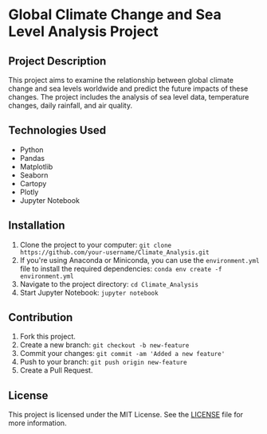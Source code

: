 # Global Climate Change and Sea Level Analysis Project



## Project Description

This project aims to examine the relationship between global climate change and sea levels worldwide and predict the future impacts of these changes. The project includes the analysis of sea level data, temperature changes, daily rainfall, and air quality.

## Technologies Used

- Python
- Pandas
- Matplotlib
- Seaborn
- Cartopy
- Plotly
- Jupyter Notebook

## Installation

1. Clone the project to your computer: `git clone https://github.com/your-username/Climate_Analysis.git`
2. If you're using Anaconda or Miniconda, you can use the `environment.yml` file to install the required dependencies: `conda env create -f environment.yml`
3. Navigate to the project directory: `cd Climate_Analysis`
4. Start Jupyter Notebook: `jupyter notebook`

## Contribution

1. Fork this project.
2. Create a new branch: `git checkout -b new-feature`
3. Commit your changes: `git commit -am 'Added a new feature'`
4. Push to your branch: `git push origin new-feature`
5. Create a Pull Request.

## License

This project is licensed under the MIT License. See the [LICENSE](LICENSE) file for more information.
